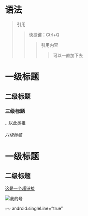 # 语法

> 引用 
>>快捷键：Ctrl+Q
>>> 引用内容
>>>>可以一直加下去



# 一级标题
## 二级标题
### 三级标题
...以此类推
###### 六级标题

一级标题
============
二级标题
----------


[这是一个超链接](http://m.shaboa.com/ "链接title")

![我的号](http://img.bestmath.cn/2019/02/25/1551088862232.png "图片title")

~~ android:singleLine=”true”
